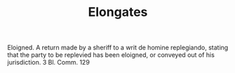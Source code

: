 ---
title: Elongates
letter: E
permalink: "/definitions/bld-elongates.html"
body: Eloigned. A return made by a sheriff to a writ de homine replegiando, stating
  that the party to be replevied has been eloigned, or conveyed out of his jurisdiction.
  3 Bl. Comm. 129
published_at: '2018-07-07'
source: Black's Law Dictionary 2nd Ed (1910)
layout: post
---
